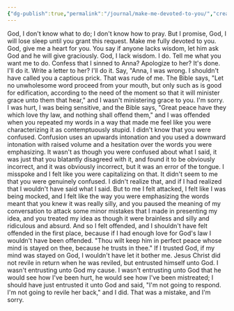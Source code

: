 ```yaml
---
{"dg-publish":true,"permalink":"/journal/make-me-devoted-to-you/","created":"Dec 26, 2018, 4:26 PM","updated":""}
---
```



God, I don't know what to do; I don't know how to pray. But I promise, God, I will lose sleep until you grant this request. Make me fully devoted to you. God, give me a heart for you. You say if anyone lacks wisdom, let him ask God and he will give graciously. God, I lack wisdom. I do. Tell me what you want me to do. Confess that I sinned to Anna? Apologize to her? It's done. I'll do it. Write a letter to her? I'll do it. Say, "Anna, I was wrong. I shouldn't have called you a captious prick. That was rude of me. The Bible says, "Let no unwholesome word proceed from your mouth, but only such as is good for edification, according to the need of the moment so that it will minister grace unto them that hear," and I wasn't ministering grace to you. I'm sorry. I was hurt, I was being sensitive, and the Bible says, "Great peace have they which love thy law, and nothing shall offend them," and I was offended when you repeated my words in a way that made me feel like you were characterizing it as contemptuously stupid. I didn't know that you were confused. Confusion uses an upwards intonation and you used a downward intonation with raised volume and a hesitation over the words you were emphasizing. It wasn't as though you were confused about what I said, it was just that you blatantly disagreed with it, and found it to be obviously incorrect, and it was obviously incorrect, but it was an error of the tongue. I misspoke and I felt like you were capitalizing on that. It didn't seem to me that you were genuinely confused. I didn't realize that, and if I had realized that I wouldn't have said what I said. But to me I felt attacked, I felt like I was being mocked, and I felt like the way you were emphasizing the words meant that you knew it was really silly, and you paused the meaning of my conversation to attack some minor mistakes that I made in presenting my idea, and you treated my idea as though it were brainless and silly and ridiculous and absurd. And so I felt offended, and I shouldn't have felt offended in the first place, because if I had enough love for God's law I wouldn't have been offended. "Thou wilt keep him in perfect peace whose mind is stayed on thee, because he trusts in thee." If I trusted God, if my mind was stayed on God, I wouldn't have let it bother me. Jesus Christ did not revile in return when he was reviled, but entrusted himself unto God. I wasn't entrusting unto God my cause. I wasn't entrusting unto God that he would see how I've been hurt, he would see how I've been mistreated; I should have just entrusted it unto God and said, "I'm not going to respond. I'm not going to revile her back," and I did. That was a mistake, and I'm sorry.
